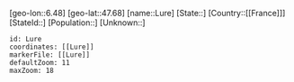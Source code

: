﻿---
location: [47.68,6.48]
mapzoom: [7,12] 
mapmarker: city 
type: City
tags:
- geo/City


SpocWebEntityId: 15748
isDeleted: false
confidential: public

---
[geo-lon::6.48]
[geo-lat::47.68]
[name::Lure]
[State::]
[Country::[[France]]]
[StateId::]
[Population::]
[Unknown::]


```leaflet
id: Lure
coordinates: [[Lure]]
markerFile: [[Lure]]
defaultZoom: 11 
maxZoom: 18
```
